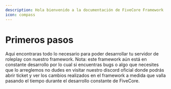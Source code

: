 ```yaml
---
description: Hola bienvenido a la documentación de FiveCore Framework
icon: compass
---
```


# Primeros pasos

Aqui encontraras todo lo necesario para poder desarrollar tu servidor de roleplay con nuestro framework. Nota: este framework aún está en constante desarrollo por lo cual si encuentras bugs o algo que necesites que lo arreglemos no dudes en visitar nuestro discord oficial donde podrás abrir ticket y ver los cambios realizados en el framework a medida que valla pasando el tiempo durante el desarrollo constante de FiveCore.
